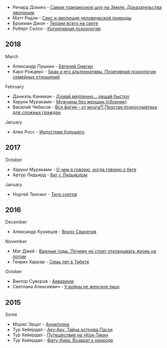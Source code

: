 * Ричард Докинз - [Самое грандиозное шоу на Земле. Доказательства эволюции](https://readrate.com/rus/search?q=Самое+грандиозное+шоу+на+Земле&scope=books)
* Мэтт Ридли - [Секс и эволюция человеческой природы](https://readrate.com/rus/search?q=Секс+и+эволюция+человеческой+природы&scope=books)
* Брокман Джон - [Теории всего на свете](https://readrate.com/rus/search?q=Теории+всего+на+свете+Брокман&scope=books)
* Роберт Солсо - [Когнитивная психология](https://readrate.com/rus/search?q=Когнитивная+психология+солсо&scope=books)

## 2018

March
* Александр Пушкин - [Евгений Онегин](https://readrate.com/rus/search?q=Евгений+Онегин+Пушкин&scope=books)
* Карл Рождерс - [Брак и его альтернативы. Позитивная психология семейных отношений](https://readrate.com/rus/search?q=Брак+и+его+альтернативы+Позитивная+психология+семейных+отношений&scope=books)

February
* Даниэль Канеман - [Думай медленно... решай быстро](https://readrate.com/rus/search?q=Думай+медленно+решай+быстро+канеман&scope=books)
* Харуки Мураками - [Мужчины без женщин (сборник)](https://readrate.com/rus/search?q=Мужчины+без+женщин+мураками&scope=books)
* Василий Чибисов - [Вся фигня – от мозга?! Простая психосоматика для сложных граждан](https://readrate.com/rus/search?q=Простая+психосоматика+для+сложных+граждан&scope=books)

January
* Алек Росс - [Индустрии будущего](https://readrate.com/rus/search?q=Индустрии+будущего+росс&scope=books)

## 2017		

October
* Харуки Мураками - [О чем я говорю, когда говорю о беге](https://readrate.com/rus/search?q=О+чем+я+говорю+когда+говорю+о+беге&scope=books)
* Артур Лидьярд - [Бег с Лидьярдом](https://readrate.com/rus/search?q=Бег+с+Лидьярдом&scope=books)

January
* Норгей Тенсинг - [Тигр снегов](https://readrate.com/rus/search?q=Тигр+снегов&scope=books)				

## 2016

December
* Александр Кузнецов - [Внизу Сванетия](https://readrate.com/rus/search?q=Внизу+Сванетия&scope=books)

November
* Мэг Джей - [Важные годы. Почему не стоит откладывать жизнь на потом](https://readrate.com/rus/search?q=Важные+годы+Почему+не+стоит+откладывать+жизнь+на+потом&scope=books)
* Генрих Харрер - [Семь лет в Тибете](https://readrate.com/rus/search?q=Семь+лет+в+Тибете&scope=books)

October
* Виктор Суворов - [Аквариум](https://readrate.com/rus/search?q=Аквариум+Суворов&scope=books)
* Светлана Алексиевич - [У войны не женское лицо](https://readrate.com/rus/search?q=У+войны+не+женское+лицо&scope=books)

## 2015

Some
* Морис Эрцог - [Аннапурна](https://readrate.com/rus/search?q=Аннапурна+Эрцог&scope=books)
* Тур Хейердал - [Аку-Аку. Тайна острова Пасхи](https://readrate.com/rus/search?q=Аку+Аку+Тайна+острова+Пасхи&scope=books)
* Тур Хейердал - [Путешествие на «Кон-Тики»](https://readrate.com/rus/search?q=Путешествие+на+Кон+Тики&scope=books)
* Тур Хейердал - [Фату-Хива. Возврат к природе](https://readrate.com/rus/search?q=Фату+Хива+Возврат+к+природе&scope=books)
